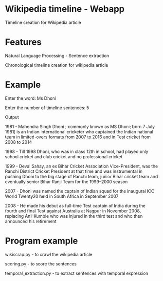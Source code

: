# Wikipedia timeline - Webapp
Timeline creation for Wikipedia article

# Features
Natural Language Processing - Sentence extraction

Chronological timeline creation for wikipedia article

# Example
Enter the word: Ms Dhoni

Enter the number of timeline sentences: 5

Output

1981 - Mahendra Singh Dhoni ; commonly known as MS Dhoni; born 7 July 1981) is an Indian international cricketer who captained the Indian national team in limited-overs formats from 2007 to 2016 and in Test cricket from 2008 to 2014

1998 - Till 1998 Dhoni, who was in class 12th in school, had played only school cricket and club cricket and no professional cricket

1999 - Deval Sahay, an ex Bihar Cricket Association Vice-President, was the Ranchi District Cricket President at that time and was instrumental in pushing Dhoni to the big stage of Ranchi team, junior Bihar cricket team and eventually senior Bihar Ranji Team for the 1999–2000 season

2007 - Dhoni was named the captain of Indian squad for the inaugural ICC World Twenty20 held in South Africa in September 2007

2008 - He made his debut as full-time Test captain of India during the fourth and final Test against Australia at Nagpur in November 2008, replacing Anil Kumble who was injured in the third test and who then announced his retirement

# Program example

wikiscrap.py - to crawl the wikipedia article

scoring.py - to score the sentences

temporal_extraction.py - to extract sentences with temporal expression
